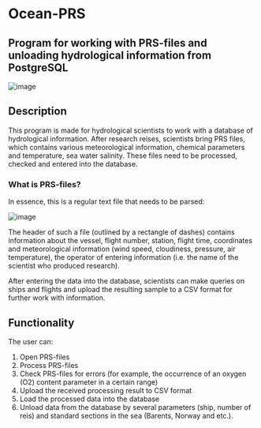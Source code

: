 # Ocean-PRS

## Program for working with PRS-files and unloading hydrological information from PostgreSQL

![image](https://github.com/Leeralim/Ocean/assets/49206103/3bbbd90d-f71b-4ff3-92f7-fab06e8fbca8)


## Description

This program is made for hydrological scientists to work with a database of hydrological information.
After research reises, scientists bring PRS files, which contains various meteorological information, chemical parameters and temperature, sea water salinity. These files need to be processed, checked and entered into the database.


### What is PRS-files?

In essence, this is a regular text file that needs to be parsed:


![image](https://github.com/Leeralim/Ocean/assets/49206103/ee778601-93df-497f-8f68-3bcc5d3573c8)

The header of such a file (outlined by a rectangle of dashes) contains information about the vessel, flight number, station, flight time, coordinates and meteorological information (wind speed, cloudiness, pressure, air temperature), the operator of entering information (i.e. the name of the scientist who produced research).

After entering the data into the database, scientists can make queries on ships and flights and upload the resulting sample to a CSV format for further work with information.


## Functionality

The user can: 
  1. Open PRS-files
  2. Process PRS-files
  3. Check PRS-files for errors (for example, the occurrence of an oxygen (O2) content parameter in a certain range)
  4. Upload the received processing result to CSV format
  5. Load the processed data into the database
  6. Unload data from the database by several parameters (ship, number of reis) and standard sections in the sea (Barents, Norway and etc.).
